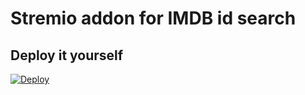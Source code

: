 # Stremio addon for IMDB id search


## Deploy it yourself
[![Deploy](https://www.herokucdn.com/deploy/button.svg)](https://heroku.com/deploy)
